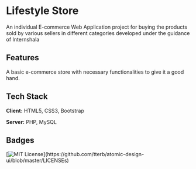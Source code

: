 
# Lifestyle Store

An individual E-commerce Web Application project for buying the products sold by various sellers in different categories developed under the guidance of Internshala

## Features

A basic e-commerce store with necessary functionalities to give it a good hand.

## Tech Stack

**Client:** HTML5, CSS3, Bootstrap

**Server:**  PHP, MySQL

  
## Badges

[![MIT License](https://img.shields.io/apm/l/atomic-design-ui.svg?)](https://github.com/tterb/atomic-design-ui/blob/master/LICENSEs)
  
